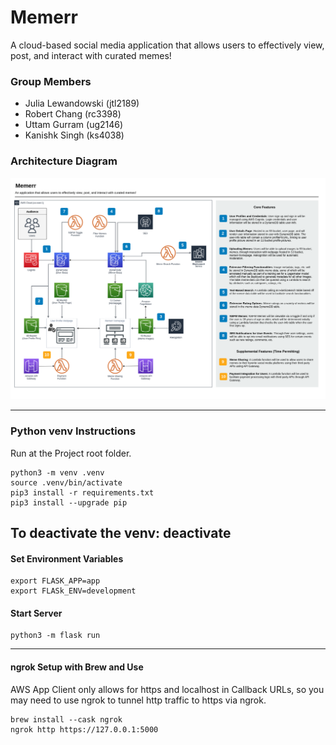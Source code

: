 # Memerr
A cloud-based social media application that allows users to effectively view, post, and interact with curated memes!

### Group Members 
- Julia Lewandowski (jtl2189)
- Robert Chang (rc3398)
- Uttam Gurram (ug2146)
- Kanishk Singh (ks4038)

### Architecture Diagram 
![alt text](https://github.com/JTL-lab/Memerr/blob/main/Memerr-Architecture.png?raw=true)

---
### Python venv Instructions
Run at the Project root folder.
```
python3 -m venv .venv
source .venv/bin/activate
pip3 install -r requirements.txt
pip3 install --upgrade pip
```
To deactivate the venv: deactivate
---
#### Set Environment Variables
```
export FLASK_APP=app
export FLASk_ENV=development
```

#### Start Server
```
python3 -m flask run
```
---
#### ngrok Setup with Brew and Use
AWS App Client only allows for https and localhost in Callback URLs, so you may need to use ngrok to tunnel http traffic to https via ngrok.
```
brew install --cask ngrok
ngrok http https://127.0.0.1:5000
```